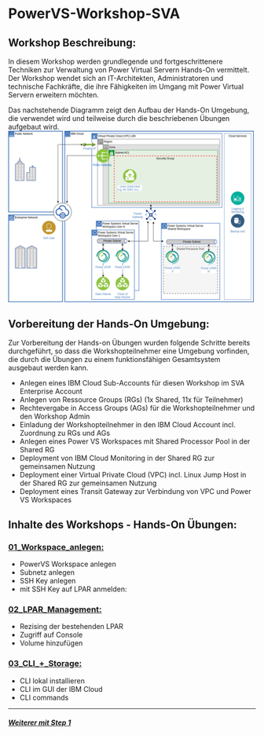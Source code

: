 # PowerVS-Workshop-SVA
## Workshop Beschreibung: 
In diesem Workshop werden grundlegende und fortgeschrittenere Techniken zur Verwaltung von Power Virtual Servern Hands-On vermittelt. Der Workshop wendet sich an IT-Architekten, Administratoren und technische Fachkräfte, die ihre Fähigkeiten im Umgang mit Power Virtual Servern erweitern möchten.

Das nachstehende Diagramm zeigt den Aufbau der Hands-On Umgebung, die verwendet wird und teilweise durch die beschriebenen Übungen aufgebaut wird.
<img src="_images/SVA-PVS-Workshop_AoD.png" width="500"/>

## Vorbereitung der Hands-On Umgebung:
Zur Vorbereitung der Hands-on Übungen wurden folgende Schritte bereits durchgeführt, so dass die Workshopteilnehmer eine Umgebung vorfinden, die durch die Übungen zu einem funktionsfähigen Gesamtsystem ausgebaut werden kann.

- Anlegen eines IBM Cloud Sub-Accounts für diesen Workshop im SVA Enterprise Account
- Anlegen von Ressource Groups (RGs) (1x Shared, 11x für Teilnehmer)
- Rechtevergabe in Access Groups (AGs) für die Workshopteilnehmer und den Workshop Admin
- Einladung der Workshopteilnehmer in den IBM Cloud Account incl. Zuordnung zu RGs und AGs
- Anlegen eines Power VS Workspaces mit Shared Processor Pool in der Shared RG
- Deployment von IBM Cloud Monitoring in der Shared RG zur gemeinsamen Nutzung
- Deployment einer Virtual Private Cloud (VPC) incl. Linux Jump Host in der Shared RG zur gemeinsamen Nutzung
- Deployment eines Transit Gateway zur Verbindung von VPC und Power VS Workspaces

## Inhalte des Workshops - Hands-On Übungen:

### [01_Workspace_anlegen:](https://github.ibm.com/felix-janakow/PowerVS-Workshop/blob/main/01_Workspace_anlegen.md)

- PowerVS Workspace anlegen
- Subnetz anlegen
- SSH Key anlegen
- mit SSH Key auf LPAR anmelden:

### [02_LPAR_Management:](https://github.ibm.com/felix-janakow/PowerVS-Workshop/blob/main/02_LPAR_Management.md)

- Rezising der bestehenden LPAR 
- Zugriff auf Console
- Volume hinzufügen


### [03_CLI_+_Storage:](https://github.ibm.com/felix-janakow/PowerVS-Workshop/blob/main/03_CLI_%2B_Storage.md) 

- CLI lokal installieren
- CLI im GUI der IBM Cloud
- CLI commands 





-----

##### [Weiterer mit Step 1](https://github.ibm.com/felix-janakow/PowerVS-Workshop/blob/main/01_Workspace_anlegen.md)

